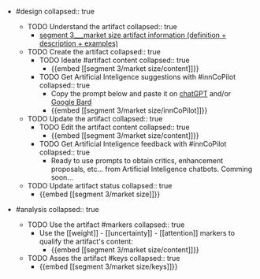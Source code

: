 
- #design
   collapsed:: true
  - TODO Understand the artifact
    collapsed:: true
    - [segment 3___market size artifact information (definition + description + examples)](https://go.innbok.com/#/page/innBoK%2Fsegment-%28id%29%2Fmarket-size%2Finfo)
  - TODO Create the artifact
     collapsed:: true
    - TODO Ideate #artifact content
      collapsed:: true
      - {{embed [[segment 3/market size/content]]}}
    - TODO Get Artificial Inteligence suggestions with #innCoPilot
      collapsed:: true
      - Copy the prompt below and paste it on [chatGPT](https://chat.openai.com) and/or [Google Bard](https://bard.google.com/chat)
      - {{embed [[segment 3/market size/innCoPilot]]}}
  - TODO Update the artifact
    collapsed:: true
    - TODO Edit the artifact content
     collapsed:: true
      - {{embed [[segment 3/market size/content]]}}
    - TODO Get Artificial Inteligence feedback with #innCoPilot
      collapsed:: true
      - Ready to use prompts to obtain critics, enhancement proposals, etc... from Artificial Inteligence chatbots. Comming soon...
  - TODO Update artifact status
    collapsed:: true
    - {{embed [[segment 3/market size]]}}


- #analysis
  collapsed:: true
  - TODO Use the artifact #markers
    collapsed:: true
    - Use the [[weight]] - [[uncertainty]] - [[attention]] markers to qualify the artifact's content:
      - {{embed [[segment 3/market size/content]]}}
  - TODO Asses the artifact #keys
    collapsed:: true
    - {{embed [[segment 3/market size/keys]]}}



